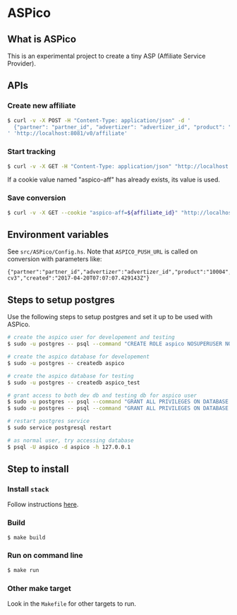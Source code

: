 # ASPico

## What is ASPico

This is an experimental project to create a tiny ASP (Affiliate Service Provider).

## APIs

### Create new affiliate

```bash
$ curl -v -X POST -H "Content-Type: application/json" -d '
  {"partner": "partner_id", "advertizer": "advertizer_id", "product": "product_id", "redirectTo": "redirect_url"}
' 'http://localhost:8081/v0/affiliate'
```

### Start tracking

```bash
$ curl -v -X GET -H "Content-Type: application/json" "http://localhost:8081/v0/track/${affiliate_id}"
```

If a cookie value named "aspico-aff" has already exists, its value is used.

### Save conversion

```bash
$ curl -v -X GET --cookie "aspico-aff=${affiliate_id}" "http://localhost:8081/v0/cv?cid=${conversion_id}"
```

## Environment variables

See `src/ASPico/Config.hs`.
Note that `ASPICO_PUSH_URL` is called on conversion with parameters like:

```
{"partner":"partner_id","advertizer":"advertizer_id","product":"10004","conversion":"test-cv3","created":"2017-04-20T07:07:07.429143Z"}
```

## Steps to setup postgres

Use the following steps to setup postgres and set it up to be used with ASPico.

```sh
# create the aspico user for developement and testing
$ sudo -u postgres -- psql --command "CREATE ROLE aspico NOSUPERUSER NOCREATEDB NOCREATEROLE INHERIT LOGIN ENCRYPTED PASSWORD '3pUiRmS2Rv6f28uW'"

# create the aspico database for developement
$ sudo -u postgres -- createdb aspico

# create the aspico database for testing
$ sudo -u postgres -- createdb aspico_test

# grant access to both dev db and testing db for aspico user
$ sudo -u postgres -- psql --command "GRANT ALL PRIVILEGES ON DATABASE aspico TO aspico"
$ sudo -u postgres -- psql --command "GRANT ALL PRIVILEGES ON DATABASE aspico_test TO aspico"

# restart postgres service
$ sudo service postgresql restart

# as normal user, try accessing database
$ psql -U aspico -d aspico -h 127.0.0.1
```

## Step to install

### Install `stack`

Follow instructions [here](https://github.com/commercialhaskell/stack#how-to-install).

### Build

```sh
$ make build
```

### Run on command line

```sh
$ make run
```

### Other make target

Look in the `Makefile` for other targets to run.

